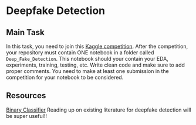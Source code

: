 # Deepfake Detection

## Main Task

In this task, you need to join this [Kaggle competition](https://www.kaggle.com/competitions/wec-intelligence-sig-2024-recruitment-task-cv/overview). After the competition, your repository must contain ONE notebook in a folder called ``Deep_Fake_Detection``. This notebook should your contain your EDA, experiments, training, testing, etc. Write clean code and make sure to add proper comments. You need to make at least one submission in the competition for your notebook to be considered.

## Resources
[Binary Classifier](https://www.youtube.com/watch?v=vF21cC-8G1U)
Reading up on existing literature for deepfake detection will be super useful!!


